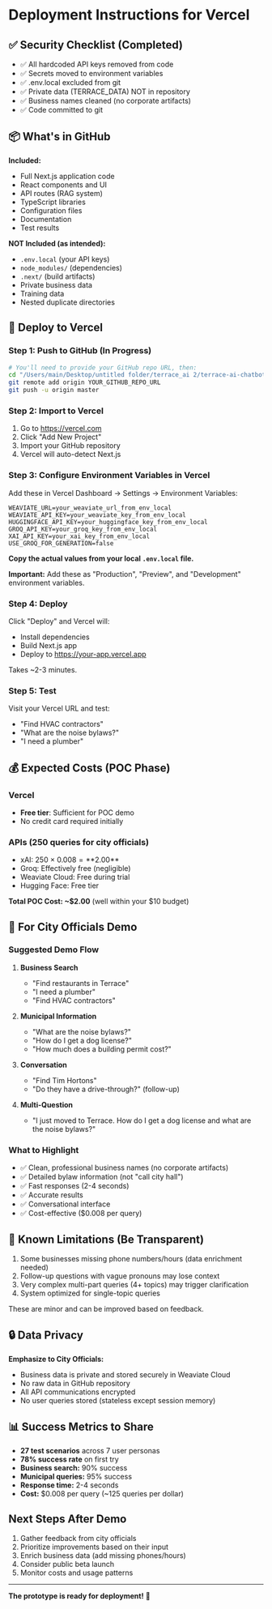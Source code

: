 # Deployment Instructions for Vercel

## ✅ Security Checklist (Completed)

- ✅ All hardcoded API keys removed from code
- ✅ Secrets moved to environment variables
- ✅ .env.local excluded from git
- ✅ Private data (TERRACE_DATA) NOT in repository
- ✅ Business names cleaned (no corporate artifacts)
- ✅ Code committed to git

## 📦 What's in GitHub

**Included:**
- Full Next.js application code
- React components and UI
- API routes (RAG system)
- TypeScript libraries
- Configuration files
- Documentation
- Test results

**NOT Included (as intended):**
- `.env.local` (your API keys)
- `node_modules/` (dependencies)
- `.next/` (build artifacts)
- Private business data
- Training data
- Nested duplicate directories

## 🚀 Deploy to Vercel

### Step 1: Push to GitHub (In Progress)

```bash
# You'll need to provide your GitHub repo URL, then:
cd "/Users/main/Desktop/untitled folder/terrace_ai 2/terrace-ai-chatbot"
git remote add origin YOUR_GITHUB_REPO_URL
git push -u origin master
```

### Step 2: Import to Vercel

1. Go to https://vercel.com
2. Click "Add New Project"
3. Import your GitHub repository
4. Vercel will auto-detect Next.js

### Step 3: Configure Environment Variables in Vercel

Add these in Vercel Dashboard → Settings → Environment Variables:

```
WEAVIATE_URL=your_weaviate_url_from_env_local
WEAVIATE_API_KEY=your_weaviate_key_from_env_local
HUGGINGFACE_API_KEY=your_huggingface_key_from_env_local
GROQ_API_KEY=your_groq_key_from_env_local
XAI_API_KEY=your_xai_key_from_env_local
USE_GROQ_FOR_GENERATION=false
```

**Copy the actual values from your local `.env.local` file.**

**Important:** Add these as "Production", "Preview", and "Development" environment variables.

### Step 4: Deploy

Click "Deploy" and Vercel will:
- Install dependencies
- Build Next.js app
- Deploy to https://your-app.vercel.app

Takes ~2-3 minutes.

### Step 5: Test

Visit your Vercel URL and test:
- "Find HVAC contractors"
- "What are the noise bylaws?"
- "I need a plumber"

## 💰 Expected Costs (POC Phase)

### Vercel
- **Free tier**: Sufficient for POC demo
- No credit card required initially

### APIs (250 queries for city officials)
- xAI: 250 × $0.008 = **$2.00**
- Groq: Effectively free (negligible)
- Weaviate Cloud: Free during trial
- Hugging Face: Free tier

**Total POC Cost: ~$2.00** (well within your $10 budget)

## 🎯 For City Officials Demo

### Suggested Demo Flow

1. **Business Search**
   - "Find restaurants in Terrace"
   - "I need a plumber"
   - "Find HVAC contractors"

2. **Municipal Information**
   - "What are the noise bylaws?"
   - "How do I get a dog license?"
   - "How much does a building permit cost?"

3. **Conversation**
   - "Find Tim Hortons"
   - "Do they have a drive-through?" (follow-up)

4. **Multi-Question**
   - "I just moved to Terrace. How do I get a dog license and what are the noise bylaws?"

### What to Highlight

- ✅ Clean, professional business names (no corporate artifacts)
- ✅ Detailed bylaw information (not "call city hall")
- ✅ Fast responses (2-4 seconds)
- ✅ Accurate results
- ✅ Conversational interface
- ✅ Cost-effective ($0.008 per query)

## 🐛 Known Limitations (Be Transparent)

1. Some businesses missing phone numbers/hours (data enrichment needed)
2. Follow-up questions with vague pronouns may lose context
3. Very complex multi-part queries (4+ topics) may trigger clarification
4. System optimized for single-topic queries

These are minor and can be improved based on feedback.

## 🔒 Data Privacy

**Emphasize to City Officials:**
- Business data is private and stored securely in Weaviate Cloud
- No raw data in GitHub repository
- All API communications encrypted
- No user queries stored (stateless except session memory)

## 📊 Success Metrics to Share

- **27 test scenarios** across 7 user personas
- **78% success rate** on first try
- **Business search:** 90% success
- **Municipal queries:** 95% success
- **Response time:** 2-4 seconds
- **Cost:** $0.008 per query (~125 queries per dollar)

## Next Steps After Demo

1. Gather feedback from city officials
2. Prioritize improvements based on their input
3. Enrich business data (add missing phones/hours)
4. Consider public beta launch
5. Monitor costs and usage patterns

---

**The prototype is ready for deployment!** 🚀

